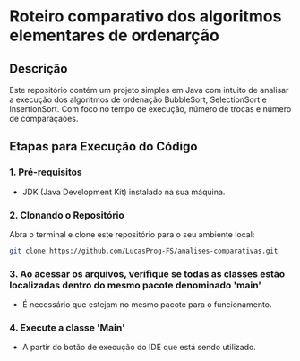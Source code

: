 # Roteiro comparativo dos algoritmos elementares de ordenarção

## Descrição
Este repositório contém um projeto simples em Java com intuito de analisar a execução dos algoritmos de ordenação BubbleSort, SelectionSort e InsertionSort.
Com foco no tempo de execução, número de trocas e número de comparaçaões.

## Etapas para Execução do Código

### 1. Pré-requisitos
- JDK (Java Development Kit) instalado na sua máquina.

### 2. Clonando o Repositório
Abra o terminal e clone este repositório para o seu ambiente local:
```bash
git clone https://github.com/LucasProg-FS/analises-comparativas.git
````

### 3. Ao acessar os arquivos, verifique se todas as classes estão localizadas dentro do mesmo pacote denominado 'main'
- É necessário que estejam no mesmo pacote para o funcionamento.

### 4. Execute a classe 'Main'
- A partir do botão de execução do IDE que está sendo utilizado.

